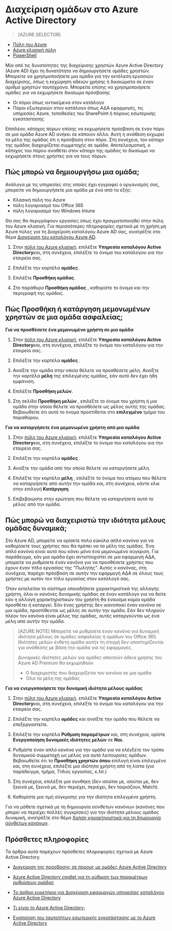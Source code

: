 <properties
    pageTitle="Διαχείριση ομάδων στο Azure Active Directory | Microsoft Azure"
    description="Μάθετε πώς μπορείτε να δημιουργήσετε και να διαχειριστείτε τις ομάδες για να διαχειριστείτε Azure χρήστες χρησιμοποιώντας Azure Active Directory."
    services="active-directory"
    documentationCenter=""
    authors="curtand"
    manager="femila"
    editor=""/>

<tags
    ms.service="active-directory"
    ms.workload="identity"
    ms.tgt_pltfrm="na"
    ms.devlang="na"
    ms.topic="get-started-article"
    ms.date="09/29/2016"
    ms.author="curtand"/>


# <a name="managing-groups-in-azure-active-directory"></a>Διαχείριση ομάδων στο Azure Active Directory

> [AZURE.SELECTOR]
- [Πύλη του Azure](active-directory-groups-create-azure-portal.md)
- [Azure κλασική πύλη](active-directory-accessmanagement-manage-groups.md)
- [PowerShell](active-directory-accessmanagement-groups-settings-v2-cmdlets.md)


Μία από τις δυνατότητες της διαχείρισης χρηστών Azure Active Directory (Azure AD) έχει τη δυνατότητα να δημιουργήσετε ομάδες χρηστών. Μπορείτε να χρησιμοποιήσετε μια ομάδα για την εκτέλεση εργασιών διαχείρισης, όπως η εκχώρηση αδειών χρήσης ή δικαιώματα σε έναν αριθμό χρηστών ταυτόχρονα. Μπορείτε επίσης να χρησιμοποιήσετε ομάδες για να εκχωρήσετε δικαίωμα πρόσβασης

- Οι πόροι όπως αντικείμενα στον κατάλογο
- Πόροι εξωτερικών στον κατάλογο όπως ΑΔΑ εφαρμογές, τις υπηρεσίες Azure, τοποθεσίες του SharePoint ή πόρους εσωτερικής εγκατάστασης

Επιπλέον, κάτοχος πόρων επίσης να εκχωρήσετε πρόσβαση σε έναν πόρο σε μια ομάδα Azure AD ανήκει σε κάποιον άλλο. Αυτή η ανάθεση εκχωρεί τα μέλη της ομάδας ότι η πρόσβαση στον πόρο. Στη συνέχεια, τον κάτοχο της ομάδας διαχειρίζεται συμμετοχής σε ομάδα. Αποτελεσματική, ο κάτοχος του πόρου αναθέτει στον κάτοχο της ομάδας το δικαίωμα να εκχωρήσετε στους χρήστες για να τους πόρων.

## <a name="how-do-i-create-a-group"></a>Πώς μπορώ να δημιουργήσω μια ομάδα;

Ανάλογα με τις υπηρεσίες στις οποίες έχει εγγραφεί ο οργανισμός σας, μπορείτε να δημιουργήσετε μια ομάδα με ένα από τα εξής:
- Κλασική πύλη του Azure
- πύλη λογαριασμό του Office 365
- πύλη λογαριασμό του Windows Intune

Θα σας θα περιγράφουν εργασίες όπως έχει πραγματοποιηθεί στην πύλη του Azure κλασική. Για περισσότερες πληροφορίες σχετικά με τη χρήση μη Azure πύλες για τη Διαχείριση καταλόγου Azure AD σας, ανατρέξτε στο θέμα [Διαχείριση του καταλόγου Azure AD](active-directory-administer.md).

1. Στην [πύλη του Azure κλασική](https://manage.windowsazure.com), επιλέξτε **Υπηρεσία καταλόγου Active Directory**και, στη συνέχεια, επιλέξτε το όνομα του καταλόγου για την εταιρεία σας.

2. Επιλέξτε την καρτέλα **ομάδες** .

3. Επιλέξτε **Προσθήκη ομάδας**.

4. Στο παράθυρο **Προσθήκη ομάδας** , καθορίστε το όνομα και την περιγραφή της ομάδας.


## <a name="how-do-i-add-or-remove-individual-users-in-a-security-group"></a>Πώς Προσθήκη ή κατάργηση μεμονωμένων χρηστών σε μια ομάδα ασφαλείας;

**Για να προσθέσετε ένα μεμονωμένο χρήστη σε μια ομάδα**

1. Στην [πύλη του Azure κλασική](https://manage.windowsazure.com), επιλέξτε **Υπηρεσία καταλόγου Active Directory**και, στη συνέχεια, επιλέξτε το όνομα του καταλόγου για την εταιρεία σας.

2. Επιλέξτε την καρτέλα **ομάδες** .

3. Ανοίξτε την ομάδα στην οποία θέλετε να προσθέσετε μέλη. Ανοίξτε την καρτέλα **μέλη** της επιλεγμένης ομάδας, εάν αυτό δεν έχει ήδη εμφάνιση.

4. Επιλέξτε **Προσθήκη μελών**.

5. Στη σελίδα **Προσθήκη μελών** , επιλέξτε το όνομα του χρήστη ή μια ομάδα στην οποία θέλετε να προσθέσετε ως μέλος αυτής της ομάδας. Βεβαιωθείτε ότι αυτό το όνομα προστίθεται στο **επιλεγμένο** τμήμα του παραθύρου.


**Για να καταργήσετε ένα μεμονωμένο χρήστη από μια ομάδα**

1. Στην [πύλη του Azure κλασική](https://manage.windowsazure.com), επιλέξτε **Υπηρεσία καταλόγου Active Directory**και, στη συνέχεια, επιλέξτε το όνομα του καταλόγου για την εταιρεία σας.

2. Επιλέξτε την καρτέλα **ομάδες** .

3. Ανοίξτε την ομάδα από την οποία θέλετε να καταργήσετε μέλη.

4. Επιλέξτε την καρτέλα **μέλη** , επιλέξτε το όνομα του ατόμου που θέλετε να καταργήσετε από αυτήν την ομάδα και, στη συνέχεια, κάντε κλικ στην επιλογή **Κατάργηση**.

6. Επιβεβαιώστε στην ερώτηση που θέλετε να καταργήσετε αυτό το μέλος από την ομάδα.


## <a name="how-can-i-manage-the-membership-of-a-group-dynamically"></a>Πώς μπορώ να διαχειριστώ την ιδιότητα μέλους ομάδας δυναμικά;

Στο Azure AD, μπορείτε να ορίσετε πολύ εύκολα απλό κανόνα για να καθορίσετε τους χρήστες που θα πρέπει να τα μέλη της ομάδας. Ένα απλό κανόνα είναι αυτό που κάνει μόνο ένα μεμονωμένο σύγκριση. Για παράδειγμα, εάν μια ομάδα έχει αντιστοιχιστεί σε μια εφαρμογή ΑΔΑ, μπορείτε να ρυθμίσετε έναν κανόνα για να προσθέσετε χρήστες που έχουν έναν τίτλο εργασίας της "Πωλητής". Αυτός ο κανόνας, στη συνέχεια, παρέχει πρόσβαση σε αυτήν την εφαρμογή ΑΔΑ σε όλους τους χρήστες με αυτόν τον τίτλο εργασίας στον κατάλογό σας.

Όταν εκτελείται το σύστημα οποιαδήποτε χαρακτηριστικά της αλλαγής χρήστη, όλοι οι κανόνες δυναμικής ομάδας σε έναν κατάλογο για να δείτε εάν η αλλαγή χαρακτηριστικών του χρήστη θα έναυσμα καμία ομάδα προσθέτει ή καταργεί. Εάν ένας χρήστης δεν ικανοποιεί έναν κανόνα σε μια ομάδα, προστίθενται ως μέλος σε αυτήν την ομάδα. Εάν δεν πληρούν πλέον τον κανόνα είναι μέλος της ομάδας, αυτές καταργούνται ως ένα μέλη από αυτήν την ομάδα.

> [AZURE.NOTE] Μπορείτε να ρυθμίσετε έναν κανόνα για δυναμική ιδιότητα μέλους σε ομάδες ασφαλείας ή ομάδων του Office 365. Ιδιότητες μελών ένθετη ομάδα αυτήν τη στιγμή δεν υποστηρίζονται για ανάθεσης με βάση την ομάδα για τις εφαρμογές.
>
> Δυναμικές ιδιότητες μελών για ομάδες απαιτούν άδεια χρήσης του Azure AD Premium θα εκχωρηθούν
>
> - Ο διαχειριστής που διαχειρίζεται τον κανόνα σε μια ομάδα
> - Όλα τα μέλη της ομάδας

**Για να ενεργοποιήσετε την δυναμική ιδιότητα μέλους ομάδας**

1. Στην [πύλη του Azure κλασική](https://manage.windowsazure.com), επιλέξτε **Υπηρεσία καταλόγου Active Directory**και, στη συνέχεια, επιλέξτε το όνομα του καταλόγου για την εταιρεία σας.

2. Επιλέξτε την καρτέλα **ομάδες** και ανοίξτε την ομάδα που θέλετε να επεξεργαστείτε.

3. Επιλέξτε την καρτέλα **Ρύθμιση παραμέτρων** και, στη συνέχεια, ορίστε **Ενεργοποίηση δυναμικές ιδιότητες μελών** σε **Ναι**.

4. Ρυθμίστε έναν απλό κανόνα για την ομάδα για να ελέγξετε τον τρόπο δυναμικού συμμετοχή ως μέλος για αυτό λειτουργίες ομάδων. Βεβαιωθείτε ότι το **Προσθήκη χρηστών όπου** επιλογή είναι επιλεγμένο και, στη συνέχεια, επιλέξτε μια ιδιότητα χρήστη από τη λίστα (για παράδειγμα, τμήμα, Τίτλος εργασίας, κ.λπ.)

5. Στη συνέχεια, επιλέξτε μια συνθήκη (δεν ισούται με, ισούται με, δεν ξεκινά με, ξεκινά με, δεν περιέχει, περιέχει, δεν ταιριάζουν, Match).

6. Καθορίστε μια τιμή σύγκρισης για την ιδιότητα επιλεγμένο χρήστη.

Για να μάθετε σχετικά με τη δημιουργία *σύνθετων* κανόνων (κανόνες που μπορεί να περιέχει πολλές συγκρίσεις) για την ιδιότητα μέλους ομάδας δυναμική, ανατρέξτε στο θέμα [Χρήση χαρακτηριστικά για τη δημιουργία σύνθετων κανόνων](active-directory-accessmanagement-groups-with-advanced-rules.md).

## <a name="additional-information"></a>Πρόσθετες πληροφορίες

Τα άρθρα αυτά παρέχουν πρόσθετες πληροφορίες σχετικά με Azure Active Directory.

* [Διαχείριση της πρόσβασης σε πόρους με ομάδες Azure Active Directory](active-directory-manage-groups.md)

* [Azure Active Directory cmdlet για τη ρύθμιση των παραμέτρων ρυθμίσεων ομάδας](active-directory-accessmanagement-groups-settings-cmdlets.md)

* [Το άρθρο ευρετήριο για Διαχείριση εφαρμογών υπηρεσίας καταλόγου Azure Active Directory](active-directory-apps-index.md)

* [Τι είναι το Azure Active Directory;](active-directory-whatis.md)

* [Ενοποίηση του ταυτοτήτων εσωτερικής εγκατάστασης με το Azure Active Directory](active-directory-aadconnect.md)
